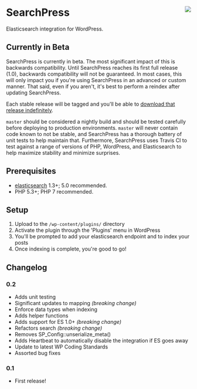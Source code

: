 # SearchPress [<img align="right" src="https://travis-ci.org/alleyinteractive/searchpress.svg?branch=master" />](https://travis-ci.org/alleyinteractive/searchpress)

Elasticsearch integration for WordPress.


Currently in Beta
-----------------

SearchPress is currently in beta. The most significant impact of this is backwards compatibility. Until SearchPress reaches its first full release (1.0), backwards compatibility will not be guaranteed. In most cases, this will only impact you if you're using SearchPress in an advanced or custom manner. That said, even if you aren't, it's best to perform a reindex after updating SearchPress.

Each stable release will be tagged and you'll be able to [download that release indefinitely](https://github.com/alleyinteractive/searchpress/releases).

`master` should be considered a nightly build and should be tested carefully before deploying to production environments. `master` will never contain code known to not be stable, and SearchPress has a thorough battery of unit tests to help maintain that. Furthermore, SearchPress uses Travis CI to test against a range of versions of PHP, WordPress, and Elasticsearch to help maximize stability and minimize surprises.


Prerequisites
-------------

* [elasticsearch](https://www.elastic.co/products/elasticsearch) 1.3+; 5.0 recommended.
* PHP 5.3+; PHP 7 recommended.


Setup
-----

1. Upload to the `/wp-content/plugins/` directory
2. Activate the plugin through the 'Plugins' menu in WordPress
3. You'll be prompted to add your elasticsearch endpoint and to index your posts
4. Once indexing is complete, you're good to go!


Changelog
---------

### 0.2

* Adds unit testing
* Significant updates to mapping *(breaking change)*
* Enforce data types when indexing
* Adds helper functions
* Adds support for ES 1.0+ *(breaking change)*
* Refactors search *(breaking change)*
* Removes SP_Config::unserialize_meta()
* Adds Heartbeat to automatically disable the integration if ES goes away
* Update to latest WP Coding Standards
* Assorted bug fixes


### 0.1

* First release!
